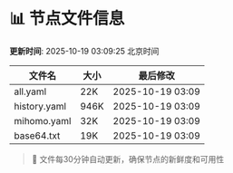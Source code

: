 # 📊 节点文件信息

**更新时间**: 2025-10-19 03:09:25 北京时间

| 文件名 | 大小 | 最后修改 |
|--------|------|----------|
| all.yaml | 22K | 2025-10-19 03:09 |
| history.yaml | 946K | 2025-10-19 03:09 |
| mihomo.yaml | 32K | 2025-10-19 03:09 |
| base64.txt | 19K | 2025-10-19 03:09 |

> 🔄 文件每30分钟自动更新，确保节点的新鲜度和可用性
